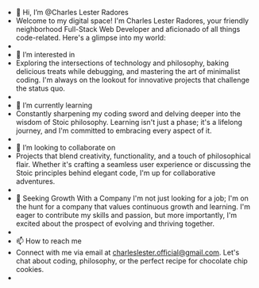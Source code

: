 - 👋 Hi, I’m @Charles Lester Radores
- Welcome to my digital space! I'm Charles Lester Radores, your friendly neighborhood Full-Stack Web Developer and aficionado of all things code-related. Here's a glimpse into my world:
- 
- 👀 I’m interested in 
- Exploring the intersections of technology and philosophy, baking delicious treats while debugging, and mastering the art of minimalist coding. I'm always on the lookout for innovative projects that challenge the status quo.
- 
- 🌱 I’m currently learning
- Constantly sharpening my coding sword and delving deeper into the wisdom of Stoic philosophy. Learning isn't just a phase; it's a lifelong journey, and I'm committed to embracing every aspect of it.
- 
- 💞️ I’m looking to collaborate on
- Projects that blend creativity, functionality, and a touch of philosophical flair. Whether it's crafting a seamless user experience or discussing the Stoic principles behind elegant code, I'm up for collaborative adventures.
- 
- 🚀 Seeking Growth With a Company
I'm not just looking for a job; I'm on the hunt for a company that values continuous growth and learning. I'm eager to contribute my skills and passion, but more importantly, I'm excited about the prospect of evolving and thriving together.
- 
- 📫 How to reach me
- Connect with me via email at [charleslester.official@gmail.com](mailto:charleslester.official@gmail.com). Let's chat about coding, philosophy, or the perfect recipe for chocolate chip cookies.
- 
<!---
Looking forward to connecting and exploring the vast realms of technology and wisdom together!

Cheers, Charles Lester Radores
--->
